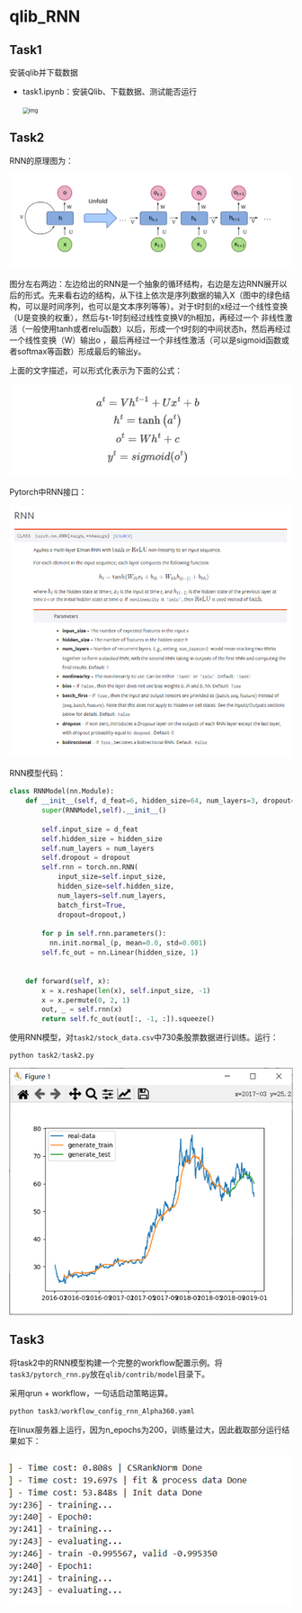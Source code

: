 # qlib_RNN

## Task1

安装qlib并下载数据

- task1.ipynb：安装Qlib、下载数据、测试能否运行

  <img src="https://camo.githubusercontent.com/ac9001a6899095dacfd7b55e52a00229cba89e0678e0a3d395109a2f635ae7ce/687474703a2f2f66696e746563682e6d7372612e636e2f696d616765735f763037302f6c6f676f2f312e706e67" alt="img" style="zoom:67%;" />


## Task2

RNN的原理图为：

![image-20211226030802678](IMG/image-20211226030802678.png)

图分左右两边：左边给出的RNN是一个抽象的循环结构，右边是左边RNN展开以后的形式。先来看右边的结构，从下往上依次是序列数据的输入X（图中的绿色结构，可以是时间序列，也可以是文本序列等等）。对于t时刻的x经过一个线性变换（U是变换的权重），然后与t-1时刻经过线性变换V的h相加，再经过一个 非线性激活（一般使用tanh或者relu函数）以后，形成一个t时刻的中间状态h，然后再经过一个线性变换（W）输出o ，最后再经过一个非线性激活（可以是sigmoid函数或者softmax等函数）形成最后的输出y。

上面的文字描述，可以形式化表示为下面的公式：

![image-20211226061307455](IMG/image-20211226061307455.png)

Pytorch中RNN接口：

<img src="IMG/image-20211226062708414.png" alt="image-20211226062708414" style="zoom:80%;" />

RNN模型代码：

```python
class RNNModel(nn.Module):
    def __init__(self, d_feat=6, hidden_size=64, num_layers=3, dropout=0.0):
        super(RNNModel,self).__init__()

        self.input_size = d_feat
        self.hidden_size = hidden_size
        self.num_layers = num_layers
        self.dropout = dropout
        self.rnn = torch.nn.RNN(
            input_size=self.input_size, 
            hidden_size=self.hidden_size,
            num_layers=self.num_layers,
            batch_first=True,
            dropout=dropout,)

        for p in self.rnn.parameters():
          nn.init.normal_(p, mean=0.0, std=0.001)
        self.fc_out = nn.Linear(hidden_size, 1)


    def forward(self, x):
        x = x.reshape(len(x), self.input_size, -1)
        x = x.permute(0, 2, 1)
        out, _ = self.rnn(x)
        return self.fc_out(out[:, -1, :]).squeeze()
```

使用RNN模型，对`task2/stock_data.csv`中730条股票数据进行训练。运行：

```python
python task2/task2.py
```

![image-20211226060622511](IMG/image-20211226060622511.png)


## Task3

将task2中的RNN模型构建一个完整的workflow配置示例。将`task3/pytorch_rnn.py`放在`qlib/contrib/model`目录下。

采用qrun + workflow，一句话启动策略运算。

```python
python task3/workflow_config_rnn_Alpha360.yaml
```

在linux服务器上运行，因为n_epochs为200，训练量过大，因此截取部分运行结果如下：

![image-20211226062128691](IMG/image-20211226062128691.png)

